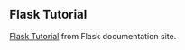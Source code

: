 ## Flask Tutorial

[Flask Tutorial](https://flask.palletsprojects.com/en/1.1.x/tutorial/) from Flask documentation site.